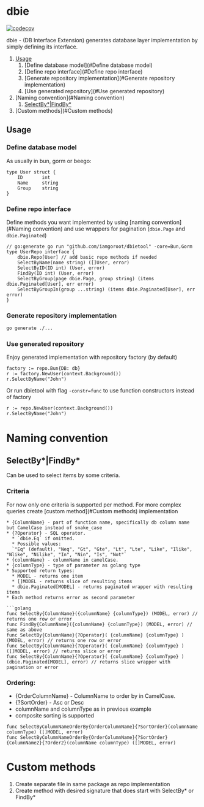 # dbie

[![codecov](https://codecov.io/gh/iamgoroot/dbie/branch/main/graph/badge.svg?token=HDGXEOT8BA)](https://codecov.io/gh/iamgoroot/dbie)

dbie - (DB Interface Extension) generates database layer implementation by simply defining its interface.

1. [Usage](#Usage)
   1. [Define database model](#Define database model)
   2. [Define repo interface](#Define repo interface)
   3. [Generate repository implementation](#Generate repository implementation)
   4. [Use generated repository](#Use generated repository)
2. [Naming convention](#Naming convention)
   1. [SelectBy*|FindBy*](#SelectBy*|FindBy*)
3. [Custom methods](#Custom methods)


## Usage

 ### Define database model
As usually in bun, gorm or beego:
```golang
type User struct {
	ID       int
	Name     string
	Group    string
}
```
 ### Define repo interface
Define methods you want implemented by using [naming convention](#Naming convention) and use
wrappers for pagination (`dbie.Page` and `dbie.Paginated`)

```golang 
// go:generate go run "github.com/iamgoroot/dbietool" -core=Bun,Gorm
type UserRepo interface {
	dbie.Repo[User] // add basic repo methods if needed
	SelectByName(name string) ([]User, error)
	SelectByID(ID int) (User, error)
	FindBy(ID int) (User, error)
	SelectByGroup(page dbie.Page, group string) (items dbie.Paginated[User], err error)
	SelectByGroupIn(group ...string) (items dbie.Paginated[User], err error)
}

```

 ### Generate repository implementation

```sh
go generate ./...
```

 ### Use generated repository
Enjoy generated implementation with repository factory (by default)
```golang
factory := repo.Bun{DB: db}
r := factory.NewUser(context.Background())
r.SelectByName("John")
```
Or run dbietool with flag `-constr=func` to use function constructors instead of factory

```golang
r := repo.NewUser(context.Background())
r.SelectByName("John")
```


# Naming convention

## SelectBy*|FindBy*

Can be used to select items by some criteria.

### Criteria
For now only one criteria is supported per method. 
For more complex queries create [custom method](#Custom methods) implementation

```golang
* {ColumnName} - part of function name, specifically db column name but CamelCase instead of snake_case
* {?Operator} - SQL operator. 
  * `dbie.Eq` if omitted. 
  * Possible values:
  `"Eq" (default), "Neq", "Gt", "Gte", "Lt", "Lte", "Like", "Ilike", "Nlike", "Nilike", "In", "Nin", "Is", "Not"`
* {columnName} - columnName in camelCase.
* {columnType} - type of parameter as golang type
* Supported return types:
  * MODEL - returns one item 
  * []MODEL - returns slice of resulting items
  * dbie.Paginated[MODEL] - returns paginated wrapper with resulting items
* Each method returns error as second parameter

```golang
func SelectBy{ColumnName}({columnName} {columnType}) (MODEL, error) // returns one row or error 
func FindBy{ColumnName}({columnName} {columnType}) (MODEL, error) // same as above
func SelectBy{ColumnName}{?Operator}( {columnName} {columnType} ) (MODEL, error) // returns one row or error 
func SelectBy{ColumnName}{?Operator}( {columnName} {columnType} ) ([]MODEL, error) // returns slice or error
func SelectBy{ColumnName}{?Operator}( {columnName} {columnType} ) (dbie.Paginated[MODEL], error) // returns slice wrapper with pagination or error
```




### Ordering:

* {OrderColumnName} - ColumnName to order by in CamelCase.
* {?SortOrder} - Asc or Desc
* columnName and columnType as in previous example
* composite sorting is supported
```golang
func SelectByColumnNameOrderBy{OrderColumnName}{?SortOrder}(columnName columnType) ([]MODEL, error)
func SelectByColumnNameOrderBy{OrderColumnName}{?SortOrder}{ColumnName2}{?Order2}(columnName columnType) ([]MODEL, error)

```


# Custom methods

1. Create separate file in same package as repo implementation
2. Create method with desired signature that does start with SelectBy* or FindBy*
